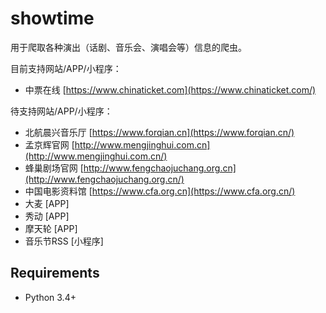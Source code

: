# showtime

用于爬取各种演出（话剧、音乐会、演唱会等）信息的爬虫。

目前支持网站/APP/小程序：

- 中票在线 [https://www.chinaticket.com](https://www.chinaticket.com/)

待支持网站/APP/小程序：

- 北航晨兴音乐厅 [https://www.forqian.cn](https://www.forqian.cn/)
- 孟京辉官网 [http://www.mengjinghui.com.cn](http://www.mengjinghui.com.cn/)
- 蜂巢剧场官网 [http://www.fengchaojuchang.org.cn](http://www.fengchaojuchang.org.cn/)
- 中国电影资料馆 [https://www.cfa.org.cn](https://www.cfa.org.cn/)
- 大麦 [APP]
- 秀动 [APP]
- 摩天轮 [APP]
- 音乐节RSS [小程序]

## Requirements

- Python 3.4+

